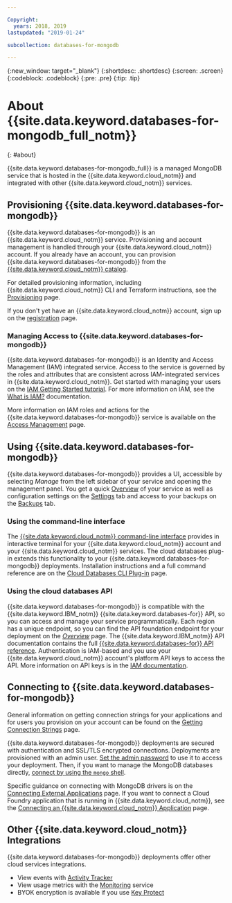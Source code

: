 ```yaml
---

Copyright:
  years: 2018, 2019
lastupdated: "2019-01-24"

subcollection: databases-for-mongodb

---
```


{:new_window: target="_blank"}
{:shortdesc: .shortdesc}
{:screen: .screen}
{:codeblock: .codeblock}
{:pre: .pre}
{:tip: .tip}

# About {{site.data.keyword.databases-for-mongodb_full_notm}}
{: #about}

{{site.data.keyword.databases-for-mongodb_full}} is a managed MongoDB service that is hosted in the {{site.data.keyword.cloud_notm}} and integrated with other {{site.data.keyword.cloud_notm}} services.

## Provisioning {{site.data.keyword.databases-for-mongodb}}

{{site.data.keyword.databases-for-mongodb}} is an {{site.data.keyword.cloud_notm}} service. Provisioning and account management is handled through your {{site.data.keyword.cloud_notm}} account. If you already have an account, you can provision {{site.data.keyword.databases-for-mongodb}} from the [{{site.data.keyword.cloud_notm}} catalog](https://{DomainName}/catalog/services/databases-for-mongodb).

For detailed provisioning information, including {{site.data.keyword.cloud_notm}} CLI and Terraform instructions, see the [Provisioning](/docs/services/databases-for-mongodb?topic=databases-for-mongodb-provisioning) page.

If you don't yet have an {{site.data.keyword.cloud_notm}} account, sign up on the [registration](https://{DomainName}/registration/) page.

### Managing Access to {{site.data.keyword.databases-for-mongodb}}

{{site.data.keyword.databases-for-mongodb}} is an Identity and Access Management (IAM) integrated service. Access to the service is governed by the roles and attributes that are consistent across IAM-integrated services in {{site.data.keyword.cloud_notm}}. Get started with managing your users on the [IAM Getting Started tutorial](/docs/iam?topic=iam-getstarted). For more information on IAM, see the [What is IAM?](/docs/iam?topic=iam-iamoverview) documentation.

More information on IAM roles and actions for the {{site.data.keyword.databases-for-mongodb}} service is available on the [Access Management](/docs/services/databases-for-mongodb?topic=databases-for-mongodb-iam) page.

## Using {{site.data.keyword.databases-for-mongodb}}

{{site.data.keyword.databases-for-mongodb}} provides a UI, accessible by selecting _Manage_ from the left sidebar of your service and opening the management panel. You get a quick [Overview](/docs/services/databases-for-mongodb?topic=databases-for-mongodb-dashboard-overview) of your service as well as configuration settings on the [Settings](/docs/services/databases-for-mongodb?topic=databases-for-mongodb-dashboard-settings) tab and access to your backups on the [Backups](/docs/services/databases-for-mongodb?topic=databases-for-mongodb-dashboard-backups) tab.

### Using the command-line interface

The [{{site.data.keyword.cloud_notm}} command-line interface](/docs/cli/reference/ibmcloud?topic=cloud-cli-ibmcloud-cli) provides in interactive terminal for your {{site.data.keyword.cloud_notm}} account and your {{site.data.keyword.cloud_notm}} services. The cloud databases plug-in extends this functionality to your {{site.data.keyword.databases-for-mongodb}} deployments. Installation instructions and a full command reference are on the [Cloud Databases CLI Plug-in](/docs/databases-cli-plugin?topic=cloud-databases-cli-cdb-reference) page.

### Using the cloud databases API

{{site.data.keyword.databases-for-mongodb}} is compatible with the {{site.data.keyword.IBM_notm}} {{site.data.keyword.databases-for}} API, so you can access and manage your service programmatically. Each region has a unique endpoint, so you can find the API foundation endpoint for your deployment on the [_Overview_](./dashboard-overview.html) page. The {{site.data.keyword.IBM_notm}} API documentation contains the full [{{site.data.keyword.databases-for}} API reference](https://{DomainName}/apidocs/cloud-databases-api). Authentication is IAM-based and you use your {{site.data.keyword.cloud_notm}} account's platform API keys to access the API. More information on API keys is in the [IAM documentation](/docs/iam?topic=iam-userroles#userroles).

## Connecting to {{site.data.keyword.databases-for-mongodb}}

General information on getting connection strings for your applications and for users you provision on your account can be found on the [Getting Connection Strings](/docs/services/databases-for-mongodb?topic=databases-for-mongodb-connection-strings) page.

{{site.data.keyword.databases-for-mongodb}} deployments are secured with authentication and SSL/TLS encrypted connections. Deployments are provisioned with an admin user. [Set the admin password](/docs/services/databases-for-mongodb?topic=databases-for-mongodb-admin-password) to use it to access your deployment. Then, if you want to manage the MongoDB databases directly, [connect by using the `mongo` shell](/docs/services/databases-for-mongodb?topic=databases-for-mongodb-mongo-shell).

Specific guidance on connecting with MongoDB drivers is on the [Connecting External Applications](/docs/services/databases-for-mongodb?topic=databases-for-mongodb-external-app) page. If you want to connect a Cloud Foundry application that is running in {{site.data.keyword.cloud_notm}}, see the [Connecting an {{site.data.keyword.cloud_notm}} Application](/docs/services/databases-for-mongodb?topic=databases-for-mongodb-ibmcloud-app) page.

## Other {{site.data.keyword.cloud_notm}} Integrations

{{site.data.keyword.databases-for-mongodb}} deployments offer other cloud services integrations. 
- View events with [Activity Tracker](/docs/services/databases-for-mongodb?topic=databases-for-mongodb-activity-tracker)
- View usage metrics with the [Monitoring](/docs/services/databases-for-mongodb?topic=databases-for-mongodb-monitoring) service
- BYOK encryption is available if you use [Key Protect](/docs/services/databases-for-mongodb?topic=databases-for-mongodb-key-protect)









